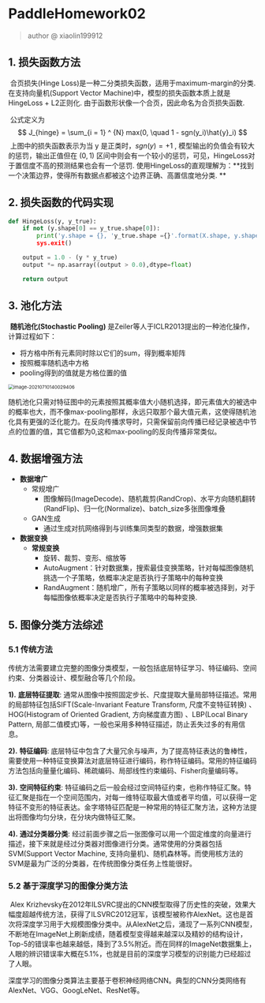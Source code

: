 

# PaddleHomework02

> author @ xiaolin199912

## 1. 损失函数方法

​	合页损失(Hinge Loss)是一种二分类损失函数，适用于maximum-margin的分类. 在支持向量机(Support Vector Machine)中，模型的损失函数本质上就是HingeLoss + L2正则化. 由于函数形状像一个合页，因此命名为合页损失函数. 

​	  公式定义为
$$
J_{hinge} = \sum_{i = 1} ^ {N} max(0, \quad 1 - sgn(y_i)\hat{y}_i)
$$
​	上图中的损失函数表示为当 y 是正类时，$sgn(y) = +1$ , 模型输出的负值会有较大的惩罚，输出正值但在 $(0, 1)$ 区间中则会有一个较小的惩罚，可见，HingeLoss对于置信度不高的预测结果也会有一个惩罚. 使用HingeLoss的直观理解为：**找到一个决策边界，使得所有数据点都被这个边界正确、高置信度地分类. ** 



## 2. 损失函数的代码实现

```python
def HingeLoss(y, y_true):
    if not (y.shape[0] == y_true.shape[0]):
        print('y.shape = {}, 'y_true.shape ={}'.format(X.shape, y.shape))
        sys.exit()

    output = 1.0 - (y * y_true)
    output *= np.asarray((output > 0.0),dtype=float)

    return output
```

## 3. 池化方法

​	**随机池化(Stochastic Pooling)** 是Zeiler等人于ICLR2013提出的一种池化操作，计算过程如下：

- 将方格中所有元素同时除以它们的sum，得到概率矩阵
- 按照概率随机选中方格
- pooling得到的值就是方格位置的值

<img src="https://msigl62m-1258130641.cos.ap-shanghai.myqcloud.com/%20typora-user-images/image-20210710140029406.png" alt="image-20210710140029406" style="zoom:67%;" />

​		随机池化只需对特征图中的元素按照其概率值大小随机选择，即元素值大的被选中的概率也大，而不像max-pooling那样，永远只取那个最大值元素，这使得随机池化具有更强的泛化能力。在反向传播求导时，只需保留前向传播已经记录被选中节点的位置的值，其它值都为0,这和max-pooling的反向传播非常类似。

## 4. 数据增强方法

- **数据增广**
    - 常规增广
        - 图像解码(ImageDecode)、随机裁剪(RandCrop)、水平方向随机翻转(RandFlip)、归一化(Normalize)、batch_size多张图像堆叠
    - GAN生成
        - 通过生成对抗网络得到与训练集同类型的数据，增强数据集
- **数据变换**
    - **常规变换**
        - 旋转、裁剪、变形、缩放等
        - AutoAugment：针对数据集，搜索最佳变换策略，针对每幅图像随机挑选一个子策略，依概率决定是否执行子策略中的每种变换
        - RandAugment：随机增广，所有子策略以同样的概率被选择到，对于每幅图像依概率决定是否执行子策略中的每种变换.



## 5. 图像分类方法综述

### 5.1 传统方法

​		传统方法需要建立完整的图像分类模型，一般包括底层特征学习、特征编码、空间约束、分类器设计、模型融合等几个阶段。

**1).** **底层特征提取**: 通常从图像中按照固定步长、尺度提取大量局部特征描述。常用的局部特征包括SIFT(Scale-Invariant Feature Transform, 尺度不变特征转换) 、HOG(Histogram of Oriented Gradient, 方向梯度直方图) 、LBP(Local Binary Pattern, 局部二值模式)等，一般也采用多种特征描述，防止丢失过多的有用信息。

**2).** **特征编码**: 底层特征中包含了大量冗余与噪声，为了提高特征表达的鲁棒性，需要使用一种特征变换算法对底层特征进行编码，称作特征编码。常用的特征编码方法包括向量量化编码、稀疏编码、局部线性约束编码、Fisher向量编码等。

**3).** **空间特征约束**: 特征编码之后一般会经过空间特征约束，也称作特征汇聚。特征汇聚是指在一个空间范围内，对每一维特征取最大值或者平均值，可以获得一定特征不变形的特征表达。金字塔特征匹配是一种常用的特征汇聚方法，这种方法提出将图像均匀分块，在分块内做特征汇聚。

**4).** **通过分类器分类**: 经过前面步骤之后一张图像可以用一个固定维度的向量进行描述，接下来就是经过分类器对图像进行分类。通常使用的分类器包括SVM(Support Vector Machine, 支持向量机)、随机森林等。而使用核方法的SVM是最为广泛的分类器，在传统图像分类任务上性能很好。



### 5.2 基于深度学习的图像分类方法

​	Alex Krizhevsky在2012年ILSVRC提出的CNN模型取得了历史性的突破，效果大幅度超越传统方法，获得了ILSVRC2012冠军，该模型被称作AlexNet。这也是首次将深度学习用于大规模图像分类中。从AlexNet之后，涌现了一系列CNN模型，不断地在ImageNet上刷新成绩，随着模型变得越来越深以及精妙的结构设计，Top-5的错误率也越来越低，降到了3.5%附近。而在同样的ImageNet数据集上，人眼的辨识错误率大概在5.1%，也就是目前的深度学习模型的识别能力已经超过了人眼。

​	深度学习的图像分类算法主要基于卷积神经网络CNN。典型的CNN分类网络有AlexNet、VGG、GoogLeNet、ResNet等。

